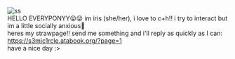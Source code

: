 ![ss](https://github.com/user-attachments/assets/73d08cb4-17a5-4e0b-bed5-6fe7bc38f71f)                         
HELLO EVERYPONYY😝😝
im iris (she/her), i love to c+h!! i try to interact but im a little socially anxious🤗    
heres my strawpage!! send me something and i'll reply as quickly as I can: [https://s3mic1rcle.atabook.org/?page=1 ](https://s3mi-c1rcle.straw.page)                                    
have a nice day :>
